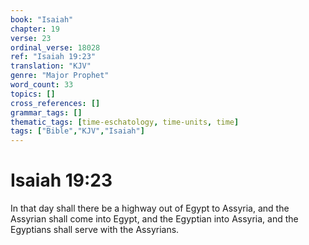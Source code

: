 ```yaml
---
book: "Isaiah"
chapter: 19
verse: 23
ordinal_verse: 18028
ref: "Isaiah 19:23"
translation: "KJV"
genre: "Major Prophet"
word_count: 33
topics: []
cross_references: []
grammar_tags: []
thematic_tags: [time-eschatology, time-units, time]
tags: ["Bible","KJV","Isaiah"]
---
```


# Isaiah 19:23

In that day shall there be a highway out of Egypt to Assyria, and the Assyrian shall come into Egypt, and the Egyptian into Assyria, and the Egyptians shall serve with the Assyrians.
